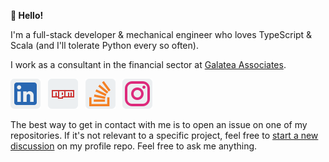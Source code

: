 **:rocket: Hello!**

I'm a full-stack developer & mechanical engineer who loves TypeScript & Scala (and I'll tolerate Python every so often).

I work as a consultant in the financial sector at [Galatea Associates](http://www.galatea-associates.com/).

[![LinkedIn](linkedin.png)](https://linkedin.com/in/ian-sanders) &nbsp;
[![NPM](npm.png)](https://www.npmjs.com/~iansan5653) &nbsp;
[![Stack Overflow](stack-overflow.png)](https://stackoverflow.com/users/1243041/ian?tab=profile) &nbsp;
[![Instagram](instagram.png)](https://www.instagram.com/iansan5653/) &nbsp;

The best way to get in contact with me is to open an issue on one of my repositories. If it's not relevant to a specific project, feel free to [start a new discussion](https://github.com/iansan5653/iansan5653/discussions/new) on my profile repo. Feel free to ask me anything.

